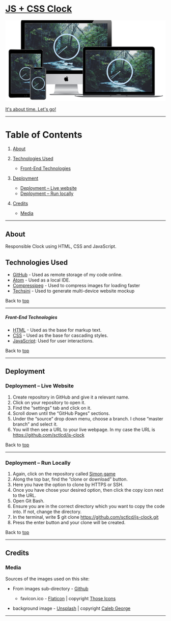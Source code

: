 # [JS + CSS Clock](https://sctlcd.github.io/js-clock/)

<img src="https://github.com/sctlcd/js-clock/blob/master/assets/images/js-clock-multi_devices_mockup-min.png" alt="JS + CSS Clock" width="700">

[It's about time. Let's go!](https://sctlcd.github.io/js-clock/)

---

# Table of Contents <a name="TableOfContents"></a>

1. [About](#About)

2. [Technologies Used](#TechnologiesUsed)

	- [Front-End Technologies](#Front-end-technologies)

3. [Deployment](#Deployment)

	- [Deployment – Live website](#Deploymentlivewebsite)
	- [Deployment – Run locally](#Deploymentrunlocally)

4. [Credits](#Credits)

	- [Media](#Media)

---

## About <a name="About"></a>

Responsible Clock using HTML, CSS and JavaScript.

## Technologies Used <a name="TechnologiesUsed"></a>

- [GitHub](https://github.com/) - Used as remote storage of my code online.
- [Atom](https://atom.io/) - Used as a local IDE.
- [Compressjpeg](https://compressjpeg.com/) - Used to compress images for loading faster
- [Techsini](https://techsini.com/multi-mockup/) - Used to generate multi-device website mockup

Back to [top](#TableOfContents)

 ---

##### Front-End Technologies <a name="Front-end-technologies"></a>

- [HTML](https://developer.mozilla.org/en-US/docs/Web/Guide/HTML/HTML5) - Used as the base for markup text.
- [CSS](https://developer.mozilla.org/en-US/docs/Web/CSS/CSS3) - Used as the base for cascading styles.
- [JavaScript](https://www.javascript.com/): Used for user interactions.

Back to [top](#TableOfContents)

 ---

## Deployment <a name="Deployment"></a>

### Deployment – Live Website <a name="Deploymentlivewebsite"></a>

 1.	Create repository in GitHub and give it a relevant name.
 2.	Click on your repository to open it.
 3.	Find the “settings” tab and click on it.
 4.	Scroll down until the “GitHub Pages” sections.
 5.	Under the “source” drop down menu, choose a branch. I chose “master branch” and select it.
 6.	You will then see a URL to your live webpage. In my case the URL is https://github.com/sctlcd/js-clock

Back to [top](#TableOfContents)

 ---

### Deployment – Run Locally <a name="Deploymentrunlocally"></a>

1.	Again, click on the repository called [Simon game](https://github.com/sctlcd/js-clock)
2.	Along the top bar, find the “clone or download” button.
3.	Here you have the option to clone by HTTPS or SSH.
4.	Once you have chose your desired option, then click the copy icon next to the URL.
5.	Open Git Bash.
6.	Ensure you are in the correct directory which you want to copy the code into. If not, change the directory.
7.	In the terminal, write
			$ git clone https://github.com/sctlcd/js-clock.git
8.	Press the enter button and your clone will be created.

Back to [top](#TableOfContents)

---

## Credits <a name="Credits"></a>

### Media <a name="Media"></a>

Sources of the images used on this site:

- From images sub-directory - [Github](https://github.com/sctlcd/js-clock/tree/master/assets/images)
	- favicon.ico - [Flaticon](https://www.flaticon.com/free-icon/clock_2088617?term=clock&page=1&position=4&page=1&position=4&related_id=2088617&origin=search) | copyright [Those Icons](https://www.flaticon.com/authors/those-icons)

- background image - [Unsplash](https://unsplash.com/photos/zZzKLzKP24o) | copyright [Caleb George](https://unsplash.com/@seemoris)

---

